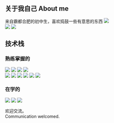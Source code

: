 ## 关于我自己 About me
来自霸都合肥的初中生，喜欢捣鼓一些有意思的东西
![](https://github-readme-stats.vercel.app/api/top-langs/?username=budawu&layout=compact&exclude_repo=aeonium_cr)  
![](https://github-readme-stats.vercel.app/api?username=budawu&show_icons=true&count_private=true)
![](https://github-readme-streak-stats.herokuapp.com/?user=budawu) <br>
## 技术栈
### 熟练掌握的
![](https://img.shields.io/badge/Python-blue?style=for-the-badge&logo=python&logoColor=white) 
![](https://img.shields.io/badge/django-darkgreen?style=for-the-badge&logo=django&logoColor=white)
![](https://img.shields.io/badge/pycharm-yellow?style=for-the-badge&logo=pycharm&logoColor=white)
![](https://img.shields.io/badge/Visual_Studio_Code-0078D4?style=for-the-badge&logo=visual%20studio%20code&logoColor=white) <br>
![](https://img.shields.io/badge/jupyter-orange?style=for-the-badge&logo=jupyter&logoColor=white) 
![](https://img.shields.io/badge/manjaro-green?style=for-the-badge&logo=manjaro&logoColor=white) 
![](https://img.shields.io/badge/windows-white?style=for-the-badge&logo=windows&logoColor=blue) 
![](https://img.shields.io/badge/arduino-0af4cd?style=for-the-badge&logo=arduino&logoColor=white) 
![](https://img.shields.io/badge/html5-f5580a?style=for-the-badge&logo=html5&logoColor=white)
![](https://img.shields.io/badge/CSS3-purple?style=for-the-badge&logo=css3&logoColor=white)
### 在学的
![](https://img.shields.io/badge/Golang-00ffcc?style=for-the-badge&logo=go&logoColor=white)
![](https://img.shields.io/badge/Julia-9999ff?style=for-the-badge&logo=julia&logoColor=white)
![](https://img.shields.io/badge/Crystal-black?style=for-the-badge&logo=crystal&logoColor=white)



欢迎交流。  
Communication welcomed. 
  

 

 

